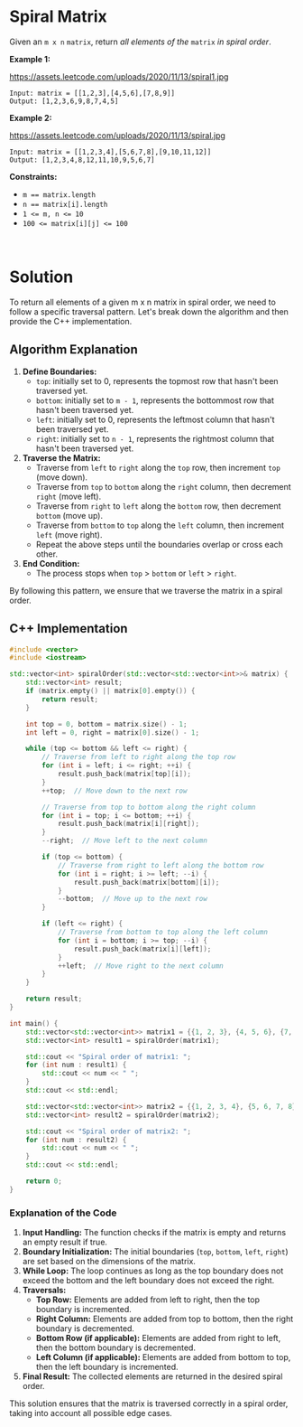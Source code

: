# Spiral Matrix

Given an `m x n` `matrix`, return *all elements of the* `matrix` *in spiral order*.

**Example 1:**

<https://assets.leetcode.com/uploads/2020/11/13/spiral1.jpg>


```
Input: matrix = [[1,2,3],[4,5,6],[7,8,9]]
Output: [1,2,3,6,9,8,7,4,5]

```

**Example 2:**

<https://assets.leetcode.com/uploads/2020/11/13/spiral.jpg>

```
Input: matrix = [[1,2,3,4],[5,6,7,8],[9,10,11,12]]
Output: [1,2,3,4,8,12,11,10,9,5,6,7]

```

**Constraints:**

- `m == matrix.length`
- `n == matrix[i].length`
- `1 <= m, n <= 10`
- `100 <= matrix[i][j] <= 100`

<br>

# Solution

To return all elements of a given m x n matrix in spiral order, we need to follow a specific traversal pattern. Let's break down the algorithm and then provide the C++ implementation.

## Algorithm Explanation

1. **Define Boundaries:**
    - `top`: initially set to 0, represents the topmost row that hasn't been traversed yet.
    - `bottom`: initially set to `m - 1`, represents the bottommost row that hasn't been traversed yet.
    - `left`: initially set to 0, represents the leftmost column that hasn't been traversed yet.
    - `right`: initially set to `n - 1`, represents the rightmost column that hasn't been traversed yet.
2. **Traverse the Matrix:**
    - Traverse from `left` to `right` along the `top` row, then increment `top` (move down).
    - Traverse from `top` to `bottom` along the `right` column, then decrement `right` (move left).
    - Traverse from `right` to `left` along the `bottom` row, then decrement `bottom` (move up).
    - Traverse from `bottom` to `top` along the `left` column, then increment `left` (move right).
    - Repeat the above steps until the boundaries overlap or cross each other.
3. **End Condition:**
    - The process stops when `top` > `bottom` or `left` > `right`.

By following this pattern, we ensure that we traverse the matrix in a spiral order.

## C++ Implementation

```cpp
#include <vector>
#include <iostream>

std::vector<int> spiralOrder(std::vector<std::vector<int>>& matrix) {
    std::vector<int> result;
    if (matrix.empty() || matrix[0].empty()) {
        return result;
    }

    int top = 0, bottom = matrix.size() - 1;
    int left = 0, right = matrix[0].size() - 1;

    while (top <= bottom && left <= right) {
        // Traverse from left to right along the top row
        for (int i = left; i <= right; ++i) {
            result.push_back(matrix[top][i]);
        }
        ++top;  // Move down to the next row

        // Traverse from top to bottom along the right column
        for (int i = top; i <= bottom; ++i) {
            result.push_back(matrix[i][right]);
        }
        --right;  // Move left to the next column

        if (top <= bottom) {
            // Traverse from right to left along the bottom row
            for (int i = right; i >= left; --i) {
                result.push_back(matrix[bottom][i]);
            }
            --bottom;  // Move up to the next row
        }

        if (left <= right) {
            // Traverse from bottom to top along the left column
            for (int i = bottom; i >= top; --i) {
                result.push_back(matrix[i][left]);
            }
            ++left;  // Move right to the next column
        }
    }

    return result;
}

int main() {
    std::vector<std::vector<int>> matrix1 = {{1, 2, 3}, {4, 5, 6}, {7, 8, 9}};
    std::vector<int> result1 = spiralOrder(matrix1);

    std::cout << "Spiral order of matrix1: ";
    for (int num : result1) {
        std::cout << num << " ";
    }
    std::cout << std::endl;

    std::vector<std::vector<int>> matrix2 = {{1, 2, 3, 4}, {5, 6, 7, 8}, {9, 10, 11, 12}};
    std::vector<int> result2 = spiralOrder(matrix2);

    std::cout << "Spiral order of matrix2: ";
    for (int num : result2) {
        std::cout << num << " ";
    }
    std::cout << std::endl;

    return 0;
}

```

### Explanation of the Code

1. **Input Handling:** The function checks if the matrix is empty and returns an empty result if true.
2. **Boundary Initialization:** The initial boundaries (`top`, `bottom`, `left`, `right`) are set based on the dimensions of the matrix.
3. **While Loop:** The loop continues as long as the top boundary does not exceed the bottom and the left boundary does not exceed the right.
4. **Traversals:**
    - **Top Row:** Elements are added from left to right, then the top boundary is incremented.
    - **Right Column:** Elements are added from top to bottom, then the right boundary is decremented.
    - **Bottom Row (if applicable):** Elements are added from right to left, then the bottom boundary is decremented.
    - **Left Column (if applicable):** Elements are added from bottom to top, then the left boundary is incremented.
5. **Final Result:** The collected elements are returned in the desired spiral order.

This solution ensures that the matrix is traversed correctly in a spiral order, taking into account all possible edge cases.
